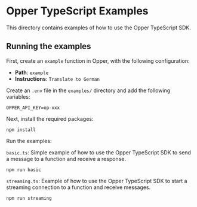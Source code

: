 # Opper TypeScript Examples

This directory contains examples of how to use the Opper TypeScript SDK.

## Running the examples

First, create an `example` function in Opper, with the following configuration:
- **Path**: `example`
- **Instructions**: `Translate to German`

Create an `.env` file in the `examples/` directory and add the following variables:

```shell
OPPER_API_KEY=op-xxx
```

Next, install the required packages:

```shell
npm install
```

Run the examples:

`basic.ts`: Simple example of how to use the Opper TypeScript SDK to send a message to a function and receive a response.

```shell
npm run basic
```

`streaming.ts`: Example of how to use the Opper TypeScript SDK to start a streaming connection to a function and receive messages.

```shell
npm run streaming
```
